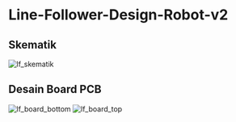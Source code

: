 # Line-Follower-Design-Robot-v2
## Skematik
![lf_skematik](https://github.com/sigitakbar34/Line-Follower-Design-Robot-v2/assets/89894719/e5aa0a2d-a532-4932-8e71-5d4cc4070154)

## Desain Board PCB
![lf_board_bottom](https://github.com/sigitakbar34/Line-Follower-Design-Robot-v2/assets/89894719/c3eae2cb-48c0-47f8-ade5-a96836a98712)
![lf_board_top](https://github.com/sigitakbar34/Line-Follower-Design-Robot-v2/assets/89894719/ae4e0733-7791-4088-be34-a89569381100)
